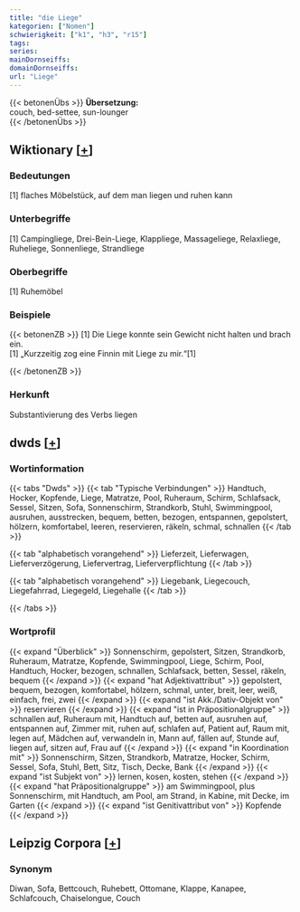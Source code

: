 ```yaml
---
title: "die Liege"
kategorien: ["Nomen"]
schwierigkeit: ["k1", "h3", "r15"]
tags:
series:
mainDornseiffs:
domainDornseiffs:
url: "Liege"
---
```


{{< betonenÜbs >}}
**Übersetzung:**  
couch, bed-settee, sun-lounger  
{{< /betonenÜbs >}}

## Wiktionary [[+](https://de.wiktionary.org/wiki/Liege)]

### Bedeutungen
[1] flaches Möbelstück, auf dem man liegen und ruhen kann  

### Unterbegriffe
[1] Campingliege, Drei-Bein-Liege, Klappliege, Massageliege, Relaxliege, Ruheliege, Sonnenliege, Strandliege  

### Oberbegriffe
[1] Ruhemöbel  

### Beispiele
{{< betonenZB >}}
[1] Die Liege konnte sein Gewicht nicht halten und brach ein.  
[1] „Kurzzeitig zog eine Finnin mit Liege zu mir.“[1]  

{{< /betonenZB >}}
### Herkunft
Substantivierung des Verbs liegen  



## dwds [[+](https://www.dwds.de/wb/Liege)]

### Wortinformation
{{< tabs "Dwds" >}}
{{< tab "Typische Verbindungen" >}}
Handtuch, Hocker, Kopfende, Liege, Matratze, Pool, Ruheraum, Schirm, Schlafsack, Sessel, Sitzen, Sofa, Sonnenschirm, Strandkorb, Stuhl, Swimmingpool, ausruhen, ausstrecken, bequem, betten, bezogen, entspannen, gepolstert, hölzern, komfortabel, leeren, reservieren, räkeln, schmal, schnallen
{{< /tab >}}

{{< tab "alphabetisch vorangehend" >}}
Lieferzeit, Lieferwagen, Lieferverzögerung, Liefervertrag, Lieferverpflichtung
{{< /tab >}}

{{< tab "alphabetisch vorangehend" >}}
Liegebank, Liegecouch, Liegefahrrad, Liegegeld, Liegehalle
{{< /tab >}}

{{< /tabs >}}

### Wortprofil
{{< expand "Überblick" >}} Sonnenschirm, gepolstert, Sitzen, Strandkorb, Ruheraum, Matratze, Kopfende, Swimmingpool, Liege, Schirm, Pool, Handtuch, Hocker, bezogen, schnallen, Schlafsack, betten, Sessel, räkeln, bequem {{< /expand >}}
{{< expand "hat Adjektivattribut" >}} gepolstert, bequem, bezogen, komfortabel, hölzern, schmal, unter, breit, leer, weiß, einfach, frei, zwei {{< /expand >}}
{{< expand "ist Akk./Dativ-Objekt von" >}} reservieren {{< /expand >}}
{{< expand "ist in Präpositionalgruppe" >}} schnallen auf, Ruheraum mit, Handtuch auf, betten auf, ausruhen auf, entspannen auf, Zimmer mit, ruhen auf, schlafen auf, Patient auf, Raum mit, legen auf, Mädchen auf, verwandeln in, Mann auf, fällen auf, Stunde auf, liegen auf, sitzen auf, Frau auf {{< /expand >}}
{{< expand "in Koordination mit" >}} Sonnenschirm, Sitzen, Strandkorb, Matratze, Hocker, Schirm, Sessel, Sofa, Stuhl, Bett, Sitz, Tisch, Decke, Bank {{< /expand >}}
{{< expand "ist Subjekt von" >}} lernen, kosen, kosten, stehen {{< /expand >}}
{{< expand "hat Präpositionalgruppe" >}} am Swimmingpool, plus Sonnenschirm, mit Handtuch, am Pool, am Strand, in Kabine, mit Decke, im Garten {{< /expand >}}
{{< expand "ist Genitivattribut von" >}} Kopfende {{< /expand >}}

## Leipzig Corpora [[+](https://corpora.uni-leipzig.de/en/res?word=Liege&corpusId=deu_newscrawl-public_2018)]


### Synonym
Diwan, Sofa, Bettcouch, Ruhebett, Ottomane, Klappe, Kanapee, Schlafcouch, Chaiselongue, Couch

